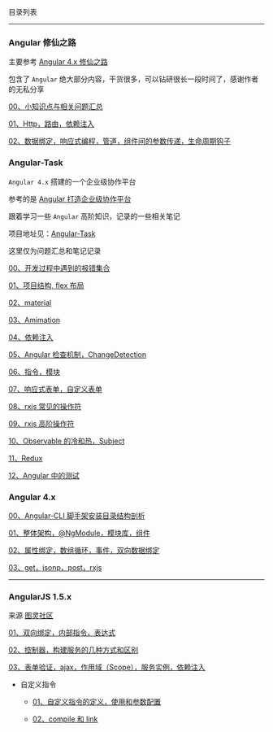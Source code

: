 目录列表

----

### Angular 修仙之路

主要参考 [Angular 4.x 修仙之路](https://segmentfault.com/u/angular4)

包含了 `Angular` 绝大部分内容，干货很多，可以钻研很长一段时间了，感谢作者的无私分享

[00、小知识点与相关问题汇总](https://github.com/hanekaoru/WebLearningNotes/blob/master/angular/note/AngularJS/Angular修仙之路/note/00.md)

[01、Http，路由，依赖注入](https://github.com/hanekaoru/WebLearningNotes/blob/master/angular/note/AngularJS/Angular修仙之路/note/01.md)

[02、数据绑定，响应式编程，管道，组件间的参数传递，生命周期钩子](https://github.com/hanekaoru/WebLearningNotes/blob/master/angular/note/AngularJS/Angular修仙之路/note/02.md)




### Angular-Task

`Angular 4.x` 搭建的一个企业级协作平台

参考的是 [Angular 打造企业级协作平台](https://coding.imooc.com/class/123.html)

跟着学习一些 `Angular` 高阶知识，记录的一些相关笔记

项目地址见：[Angular-Task](https://github.com/hanekaoru/Angular-Task)

这里仅为问题汇总和笔记记录

[00、开发过程中遇到的报错集合](https://github.com/hanekaoru/WebLearningNotes/blob/master/angular/note/AngularJS/Angular-Task/00.md)

[01、项目结构, flex 布局](https://github.com/hanekaoru/WebLearningNotes/blob/master/angular/note/AngularJS/Angular-Task/01.md)

[02、material](https://github.com/hanekaoru/WebLearningNotes/blob/master/angular/note/AngularJS/Angular-Task/02.md)

[03、Amimation](https://github.com/hanekaoru/WebLearningNotes/blob/master/angular/note/AngularJS/Angular-Task/03.md)

[04、依赖注入](https://github.com/hanekaoru/WebLearningNotes/blob/master/angular/note/AngularJS/Angular-Task/04.md)

[05、Angular 检查机制，ChangeDetection](https://github.com/hanekaoru/WebLearningNotes/blob/master/angular/note/AngularJS/Angular-Task/05.md)

[06、指令，模块](https://github.com/hanekaoru/WebLearningNotes/blob/master/angular/note/AngularJS/Angular-Task/06md)

[07、响应式表单，自定义表单](https://github.com/hanekaoru/WebLearningNotes/blob/master/angular/note/AngularJS/Angular-Task/07.md)

[08、rxjs 常见的操作符](https://github.com/hanekaoru/WebLearningNotes/blob/master/angular/note/AngularJS/Angular-Task/08.md)

[09、rxjs 高阶操作符](https://github.com/hanekaoru/WebLearningNotes/blob/master/angular/note/AngularJS/Angular-Task/09.md)

[10、Observable 的冷和热，Subject](https://github.com/hanekaoru/WebLearningNotes/blob/master/angular/note/AngularJS/Angular-Task/10.md)

[11、Redux](https://github.com/hanekaoru/WebLearningNotes/blob/master/angular/note/AngularJS/Angular-Task/11.md)

[12、Angular 中的测试](https://github.com/hanekaoru/WebLearningNotes/blob/master/angular/note/AngularJS/Angular-Task/12.md)




### Angular 4.x

[00、Angular-CLI 脚手架安装目录结构剖析](https://github.com/hanekaoru/WebLearningNotes/blob/master/angular/note/AngularJS/4.x/00.md)

[01、整体架构，@NgModule，模块库，组件](https://github.com/hanekaoru/WebLearningNotes/blob/master/angular/note/AngularJS/4.x/01.md)

[02、属性绑定，数组循环，事件，双向数据绑定](https://github.com/hanekaoru/WebLearningNotes/blob/master/angular/note/AngularJS/4.x/02.md)

[03、get，jsonp，post，rxjs](https://github.com/hanekaoru/WebLearningNotes/blob/master/angular/note/AngularJS/4.x/03.md)

----

### AngularJS 1.5.x

来源 [图灵社区](http://www.ituring.com.cn/tag/32022)

[01、双向绑定，内部指令，表达式](https://github.com/hanekaoru/WebLearningNotes/blob/master/angular/note/AngularJS/1.5.x/01.md)

[02、控制器，构建服务的几种方式和区别](https://github.com/hanekaoru/WebLearningNotes/blob/master/angular/note/AngularJS/1.5.x/02.md)

[03、表单验证，ajax，作用域（Scope），服务实例，依赖注入](https://github.com/hanekaoru/WebLearningNotes/blob/master/angular/note/AngularJS/1.5.x/03.md)

* 自定义指令

  * [01、自定义指令的定义，使用和参数配置](https://github.com/hanekaoru/WebLearningNotes/blob/master/angular/note/AngularJS/1.5.x/04.md)

  * [02、compile 和 link](https://github.com/hanekaoru/WebLearningNotes/blob/master/angular/note/AngularJS/1.5.x/05.md)

